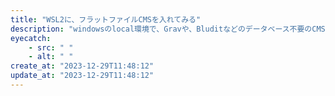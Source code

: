 ```yaml
---
title: "WSL2に、フラットファイルCMSを入れてみる"
description: "windowsのlocal環境で、Gravや、Bluditなどのデータベース不要のCMSを入れてみました。"
eyecatch: 
    - src: " "
    - alt: " "
create_at: "2023-12-29T11:48:12"
update_at: "2023-12-29T11:48:12"
---
```


